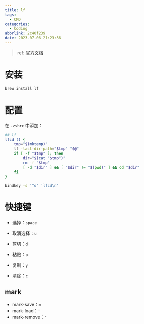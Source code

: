 ```yaml
---
title: lf
tags:
  - CMD
categories:
  - Coding
abbrlink: 2c40f239
date: 2023-07-06 21:23:36
---
```


> ref: [官方文档](https://pkg.go.dev/github.com/gokcehan/lf#section-readme)

# 安装
```bash
brew install lf
```

# 配置
在 `.zshrc` 中添加：
```bash
## lf
lfcd () {
    tmp="$(mktemp)"
    lf -last-dir-path="$tmp" "$@"
    if [ -f "$tmp" ]; then
        dir="$(cat "$tmp")"
        rm -f "$tmp"
        [ -d "$dir" ] && [ "$dir" != "$(pwd)" ] && cd "$dir"
    fi
}

bindkey -s '^o' 'lfcd\n'
```

# 快捷键
- 选择：`space`
- 取消选择：`u`

- 剪切：`d`
- 粘贴：`p`
- 复制：`y`
- 清除：`c`

## mark
- mark-save：`m`
- mark-load：`'`
- mark-remove：`"`